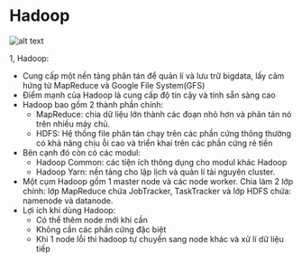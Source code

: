 # Hadoop
![alt text](https://dinhnguyenngoc.files.wordpress.com/2014/07/what_is_hadoop.png?w=587&h=139)


1, Hadoop:
 - Cung cấp một nền tảng phân tán để quản lí và lưu trữ bigdata, lấy cảm hứng từ MapReduce và Google File System(GFS)
 - Điểm mạnh của Hadoop là cung cấp độ tin cậy và tính sẵn sàng cao
 - Hadoop bao gồm 2 thành phần chính:
     + MapReduce: chia dữ liệu lớn thành các đoạn nhỏ hơn và phân tán nó trên nhiều máy chủ.
     + HDFS: Hệ thống file phân tán chạy trên các phần cứng thông thường có khả năng chịu ỗi cao và triển khai trên các phần cứng rẻ tiền
 - Bên cạnh đó còn có các modul:
      + Hadoop Common: các tiện ích thông dụng cho modul khác Hadoop
      + Hadoop Yarn: nền tảng cho lập lịch và quản lí tài nguyên cluster.
 - Một cụm Hadoop gồm 1 master node và các node worker. Chia làm 2 lớp chính: lớp MapReduce chứa JobTracker, TaskTracker và lớp HDFS chứa: namenode và datanode.
 - Lợi ích khi dùng Hadoop:
   + Có thể thêm node mới khi cần
   + Không cần các phần cứng đặc biệt
   + Khi 1 node lỗi thì hadoop tự chuyển sang node khác và xử lí dữ liệu tiếp 
